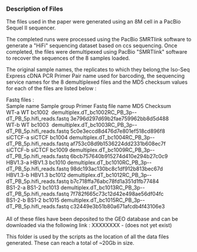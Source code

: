 <h3>Description of Files</h3>

The files used in the paper were generated using an 8M cell in a PacBio Sequel II sequencer.

The completed runs were processed using the PacBio SMRTlink software to generate a "HiFi" sequencing dataset based on ccs sequencing.
Once completed, the files were demultipexed using PacBio "SMRTlink" software to recover the sequences of the 8 samples loaded.

The original sample names, the replicates to which they belong,the Iso-Seq Express cDNA PCR Primer Pair name used for barcoding, the sequencing service names for the 8 demultiplexed files and the MD5 checksum values for each of the files are listed below :</br>

Fastq files :</br>
Sample name	Sample group 	Primer	Fastq file name							MD5 Checksum</br>
WT-a&#9;&#9;WT&#9;bc1002&nbsp;&nbsp;demultiplex.dT_bc1002RC_PB_3p--dT_PB_5p.hifi_reads.fastq	3e796d297d69b2fae759962bb8d5d488</br>
WT-b&#9;&#9;WT&#9;bc1003&nbsp;&nbsp;demultiplex.dT_bc1003RC_PB_3p--dT_PB_5p.hifi_reads.fastq	5c0e3eccd8d476d7e801ef518cd896f8</br>
siCTCF-a&#9;siCTCF&#9;bc1004	demultiplex.dT_bc1004RC_PB_3p--dT_PB_5p.hifi_reads.fastq	af753c08d9b1536224dd2331b608ec7f</br>
siCTCF-b&#9;siCTCF&#9;bc1009	demultiplex.dT_bc1009RC_PB_3p--dT_PB_5p.hifi_reads.fastq	6bcb757640b915274d410e294b27c0c9</br>
HBV1.3-a&#9;HBV1.3&#9;bc1010	demultiplex.dT_bc1010RC_PB_3p--dT_PB_5p.hifi_reads.fastq	98dc193ac130bc8c1df912b813bec67d</br>
HBV1.3-b&#9;HBV1.3&#9;bc1012	demultiplex.dT_bc1012RC_PB_3p--dT_PB_5p.hifi_reads.fastq	b7c718ffa76abc78fd1a351d1fb77484</br>
BS1-2-a&#9;BS1-2&#9;bc1013	demultiplex.dT_bc1013RC_PB_3p--dT_PB_5p.hifi_reads.fastq	7f782f665c73c12d42e498ae56df04fc</br>
BS1-2-b&#9;BS1-2&#9;bc1015	demultiplex.dT_bc1015RC_PB_3p--dT_PB_5p.hifi_reads.fastq	c32449e3b51b80a671afcdb4f43106e3</br>
</br>
All of these files have been deposited to the GEO database and can be downloaded via the following link : XXXXXXXX - (does not yet exist)

This folder is used by the scripts as the location of all the data files generated. These can reach a total of ~20Gb in size.
